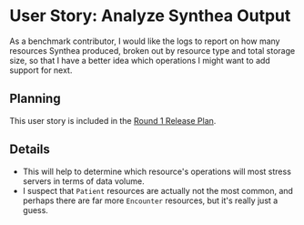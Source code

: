 # User Story: Analyze Synthea Output

As a benchmark contributor,
  I would like the logs to report on how many resources Synthea produced,
  broken out by resource type and total storage size,
  so that I have a better idea which operations I might want to add support for next.


## Planning

This user story is included in the
  [Round 1 Release Plan](../plans/0001-round-1.md).


## Details

* This will help to determine which resource's operations
    will most stress servers in terms of data volume.
* I suspect that `Patient` resources are actually not the most common,
    and perhaps there are far more `Encounter` resources,
    but it's really just a guess.